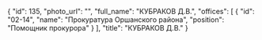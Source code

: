 {
    "id": 135,
    "photo_url": "",
    "full_name": "КУБРАКОВ Д.В.",
    "offices": [
        {
            "id": "02-14",
            "name": "Прокуратура Оршанского района",
            "position": "Помощник прокурора"
        }
    ],
    "title": "КУБРАКОВ Д.В."
}